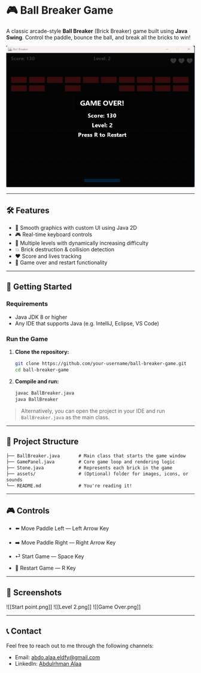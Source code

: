 # 🎮 Ball Breaker Game

A classic arcade-style **Ball Breaker** (Brick Breaker) game built using **Java Swing**. Control the paddle, bounce the ball, and break all the bricks to win!

![Game Over](assets/Game%20Over.png)

---

## 🛠️ Features

- 🎨 Smooth graphics with custom UI using Java 2D
- 🎮 Real-time keyboard controls
- 🧱 Multiple levels with dynamically increasing difficulty
- 💥 Brick destruction & collision detection
- ❤️ Score and lives tracking
- 🔄 Game over and restart functionality

---

## 🚀 Getting Started

### Requirements

- Java JDK 8 or higher
- Any IDE that supports Java (e.g. IntelliJ, Eclipse, VS Code)

### Run the Game

1. **Clone the repository:**
   ```bash
   git clone https://github.com/your-username/ball-breaker-game.git
   cd ball-breaker-game
	```

2. **Compile and run:**
    
    ```bash
    javac BallBreaker.java
    java BallBreaker
    ```
    

> Alternatively, you can open the project in your IDE and run `BallBreaker.java` as the main class.

---

## 📁 Project Structure

```plaintext
├── BallBreaker.java       # Main class that starts the game window
├── GamePanel.java         # Core game loop and rendering logic
├── Stone.java             # Represents each brick in the game
├── assets/                # (Optional) folder for images, icons, or sounds
└── README.md              # You're reading it!
```

---

## 🎮 Controls

- ⬅️ Move Paddle Left — Left Arrow Key
    
- ➡️ Move Paddle Right — Right Arrow Key
    
- ⏎ Start Game — Space Key
    
- 🔄 Restart Game — R Key
    

---

## 📸 Screenshots

![[Start point.png]]
![[Level 2.png]]
![[Game Over.png]]

---


## 📞 Contact

Feel free to reach out to me through the following channels:

- Email: abdo.alaa.eldfy@gmail.com
- LinkedIn: [Abdulrhman Alaa](https://www.linkedin.com/in/abdulrhman-3laa)
